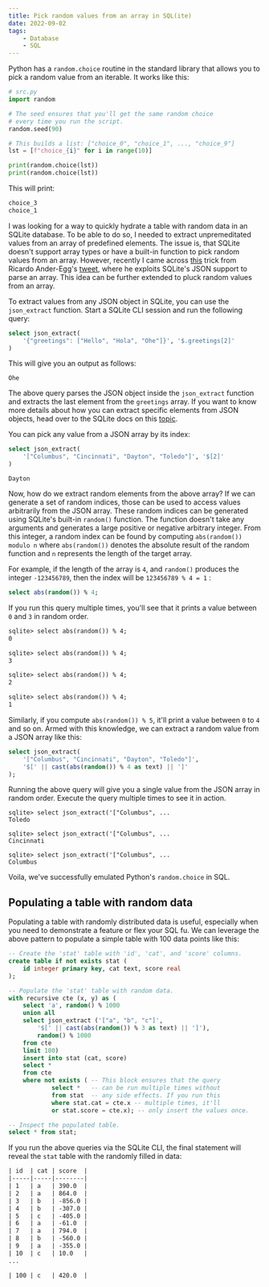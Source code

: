 ```yaml
---
title: Pick random values from an array in SQL(ite)
date: 2022-09-02
tags:
    - Database
    - SQL
---
```


Python has a `random.choice` routine in the standard library that allows you to pick a
random value from an iterable. It works like this:

```python
# src.py
import random

# The seed ensures that you'll get the same random choice
# every time you run the script.
random.seed(90)

# This builds a list: ["choice_0", "choice_1", ..., "choice_9"]
lst = [f"choice_{i}" for i in range(10)]

print(random.choice(lst))
print(random.choice(lst))
```

This will print:

```txt
choice_3
choice_1
```

I was looking for a way to quickly hydrate a table with random data in an SQLite
database. To be able to do so, I needed to extract unpremeditated values from an array
of predefined elements. The issue is, that SQLite doesn't support array types or have a
built-in function to pick random values from an array. However, recently I came across
[this] trick from Ricardo Ander-Egg's [tweet], where he exploits SQLite's JSON support to
parse an array. This idea can be further extended to pluck random values from
an array.

To extract values from any JSON object in SQLite, you can use the `json_extract`
function. Start a SQLite CLI session and run the following query:

```sql
select json_extract(
    '{"greetings": ["Hello", "Hola", "Ohe"]}', '$.greetings[2]'
)
```

This will give you an output as follows:

```
Ohe
```

The above query parses the JSON object inside the `json_extract` function and extracts
the last element from the `greetings` array. If you want to know more details about how
you can extract specific elements from JSON objects, head over to the SQLite docs on
this [topic].

You can pick any value from a JSON array by its index:

```sql
select json_extract(
    '["Columbus", "Cincinnati", "Dayton", "Toledo"]', '$[2]'
)
```
```
Dayton
```

Now, how do we extract random elements from the above array? If we can generate a set of
random indices, those can be used to access values arbitrarily from the JSON array.
These random indices can be generated using SQLite's built-in `random()` function. The
function doesn't take any arguments and generates a large positive or negative arbitrary
integer. From this integer, a random index can be found by computing
`abs(random()) modulo n` where `abs(random())` denotes the absolute result of the random
function and `n` represents the length of the target array.

For example, if the length of the array is `4`, and `random()` produces the integer
`-123456789`, then the index will be `123456789 % 4 = 1` :

```sql
select abs(random()) % 4;
```

If you run this query multiple times, you'll see that it prints a value between `0` and
`3` in random order.

```txt
sqlite> select abs(random()) % 4;
0

sqlite> select abs(random()) % 4;
3

sqlite> select abs(random()) % 4;
2

sqlite> select abs(random()) % 4;
1
```

Similarly, if you compute `abs(random()) % 5`, it'll print a value between `0` to `4`
and so on. Armed with this knowledge, we can extract a random value from a JSON array
like this:

```sql
select json_extract(
    '["Columbus", "Cincinnati", "Dayton", "Toledo"]',
    '$[' || cast(abs(random()) % 4 as text) || ']'
);
```

Running the above query will give you a single value from the JSON array in random
order. Execute the query multiple times to see it in action.

```
sqlite> select json_extract('["Columbus", ...
Toledo

sqlite> select json_extract('["Columbus", ...
Cincinnati

sqlite> select json_extract('["Columbus", ...
Columbus
```

Voila, we've successfully emulated Python's `random.choice` in SQL.

## Populating a table with random data

Populating a table with randomly distributed data is useful, especially when you need to
demonstrate a feature or flex your SQL fu. We can leverage the above pattern to populate
a simple table with 100 data points like this:

```sql
-- Create the 'stat' table with 'id', 'cat', and 'score' columns.
create table if not exists stat (
    id integer primary key, cat text, score real
);

-- Populate the 'stat' table with random data.
with recursive cte (x, y) as (
    select 'a', random() % 1000
    union all
    select json_extract ('["a", "b", "c"]',
        '$[' || cast(abs(random()) % 3 as text) || ']'),
        random() % 1000
    from cte
    limit 100)
    insert into stat (cat, score)
    select *
    from cte
    where not exists ( -- This block ensures that the query
            select *   -- can be run multiple times without
            from stat  -- any side effects. If you run this
            where stat.cat = cte.x -- multiple times, it'll
            or stat.score = cte.x); -- only insert the values once.

-- Inspect the populated table.
select * from stat;
```

If you run the above queries via the SQLite CLI, the final statement will reveal the
`stat` table with the randomly filled in data:

```txt
| id  | cat | score  |
|-----|-----|--------|
| 1   | a   | 390.0  |
| 2   | a   | 864.0  |
| 3   | b   | -856.0 |
| 4   | b   | -307.0 |
| 5   | c   | -405.0 |
| 6   | a   | -61.0  |
| 7   | a   | 794.0  |
| 8   | b   | -560.0 |
| 9   | a   | -355.0 |
| 10  | c   | 10.0   |
...

| 100 | c   | 420.0  |
```

[this]: https://ricardoanderegg.com/posts/sqlite-list-array-parameter-query/
[tweet]: https://twitter.com/ricardoanderegg/status/1564723221173342220?s=20&t=V4TtJsxqyH0IuheqhEvb4w
[topic]: https://www.sqlite.org/json1.html#jex
